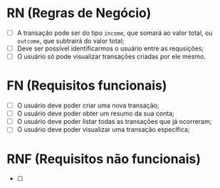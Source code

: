 # RN (Regras de Negócio)

- [ ] A transação pode ser do tipo `income`, que somará ao valor total, ou `outcome`, que subtrairá do valor total;
- [ ] Deve ser possível identificarmos o usuário entre as requsições;
- [ ] O usuário só pode visualizar transações criadas por ele mesmo.

# FN (Requisitos funcionais)
- [ ] O usuário deve poder criar uma nova transação;
- [ ] O usuário deve poder obter um resumo da sua conta;
- [ ] O usuário deve poder listar todas as transações que já ocorreram;
- [ ] O usuário deve poder visualizar uma transação específica;

# RNF (Requisitos não funcionais)

- [ ] 